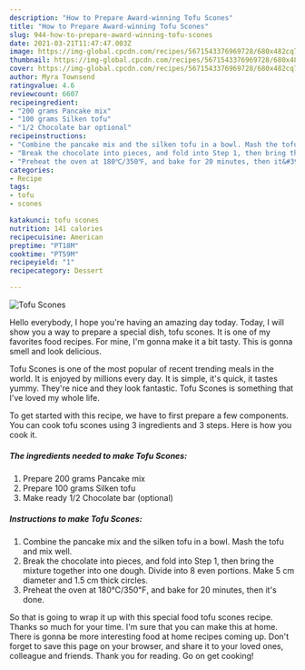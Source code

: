 ```yaml
---
description: "How to Prepare Award-winning Tofu Scones"
title: "How to Prepare Award-winning Tofu Scones"
slug: 944-how-to-prepare-award-winning-tofu-scones
date: 2021-03-21T11:47:47.003Z
image: https://img-global.cpcdn.com/recipes/5671543376969728/680x482cq70/tofu-scones-recipe-main-photo.jpg
thumbnail: https://img-global.cpcdn.com/recipes/5671543376969728/680x482cq70/tofu-scones-recipe-main-photo.jpg
cover: https://img-global.cpcdn.com/recipes/5671543376969728/680x482cq70/tofu-scones-recipe-main-photo.jpg
author: Myra Townsend
ratingvalue: 4.6
reviewcount: 6607
recipeingredient:
- "200 grams Pancake mix"
- "100 grams Silken tofu"
- "1/2 Chocolate bar optional"
recipeinstructions:
- "Combine the pancake mix and the silken tofu in a bowl. Mash the tofu and mix well."
- "Break the chocolate into pieces, and fold into Step 1, then bring the mixture together into one dough. Divide into 8 even portions. Make 5 cm diameter and 1.5 cm thick circles."
- "Preheat the oven at 180℃/350℉, and bake for 20 minutes, then it&#39;s done."
categories:
- Recipe
tags:
- tofu
- scones

katakunci: tofu scones 
nutrition: 141 calories
recipecuisine: American
preptime: "PT18M"
cooktime: "PT59M"
recipeyield: "1"
recipecategory: Dessert

---
```



![Tofu Scones](https://img-global.cpcdn.com/recipes/5671543376969728/680x482cq70/tofu-scones-recipe-main-photo.jpg)

Hello everybody, I hope you're having an amazing day today. Today, I will show you a way to prepare a special dish, tofu scones. It is one of my favorites food recipes. For mine, I'm gonna make it a bit tasty. This is gonna smell and look delicious.



Tofu Scones is one of the most popular of recent trending meals in the world. It is enjoyed by millions every day. It is simple, it's quick, it tastes yummy. They're nice and they look fantastic. Tofu Scones is something that I've loved my whole life.


To get started with this recipe, we have to first prepare a few components. You can cook tofu scones using 3 ingredients and 3 steps. Here is how you cook it.

<!--inarticleads1-->

##### The ingredients needed to make Tofu Scones:

1. Prepare 200 grams Pancake mix
1. Prepare 100 grams Silken tofu
1. Make ready 1/2 Chocolate bar (optional)




<!--inarticleads2-->

##### Instructions to make Tofu Scones:

1. Combine the pancake mix and the silken tofu in a bowl. Mash the tofu and mix well.
1. Break the chocolate into pieces, and fold into Step 1, then bring the mixture together into one dough. Divide into 8 even portions. Make 5 cm diameter and 1.5 cm thick circles.
1. Preheat the oven at 180℃/350℉, and bake for 20 minutes, then it&#39;s done.




So that is going to wrap it up with this special food tofu scones recipe. Thanks so much for your time. I'm sure that you can make this at home. There is gonna be more interesting food at home recipes coming up. Don't forget to save this page on your browser, and share it to your loved ones, colleague and friends. Thank you for reading. Go on get cooking!
